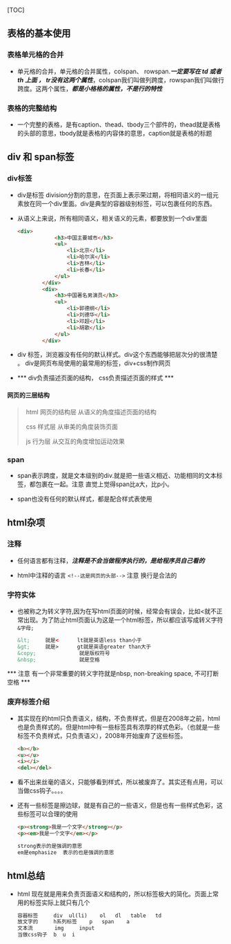 [TOC]

## 表格的基本使用

### 表格单元格的合并

* 单元格的合并，单元格的合并属性，colspan、 rowspan.***一定要写在 td 或者 th 上面 ， tr没有这两个属性***，colspan我们叫做列跨度，rowspan我们叫做行跨度。这两个属性，***都是小格格的属性，不是行的特性***

### 表格的完整结构

* 一个完整的表格，是有caption、thead、tbody三个部件的，thead就是表格的头部的意思，tbody就是表格的内容体的意思，caption就是表格的标题

## div 和 span标签

### div标签

* div是标签 division分割的意思，在页面上表示荣过期，将相同语义的一组元素放在同一个div里面。div是典型的容器级别标签，可以包裹任何的东西。

* 从语义上来说，所有相同语义，相关语义的元素，都要放到一个div里面

    ```html
    <div>
                <h3>中国主要城市</h3>
                <ul>
                    <li>北京</li>
                    <li>哈尔滨</li>
                    <li>吉林</li>
                    <li>长春</li>
                </ul>
            </div>	
            <div>
                <h3>中国著名男演员</h3>
                <ul>
                    <li>郭德纲</li>
                    <li>刘德华</li>
                    <li>邓超</li>
                    <li>胡歌</li>
                </ul>
            </div>
    ```

* div 标签，浏览器没有任何的默认样式。div这个东西能够把层次分的很清楚 。 div是网页布局使用的最常用的标签，div+css制作网页

* ***  div负责描述页面的结构，  css负责描述页面的样式  ***

#### 网页的三层结构

> ​	html     网页的结构层    从语义的角度描述页面的结构
>
> ​	css      样式层        从审美的角度装饰页面
>
> ​	js         行为层       从交互的角度增加运动效果

### span

* span表示跨度，就是文本级别的div.就是把一些语义相近、功能相同的文本标签，都包裹在一起。注意 直觉上觉得span比a大，比p小。

* span也没有任何的默认样式，都是配合样式表使用

## html杂项

### 注释

* 任何语言都有注释，***注释是不会当做程序执行的，是给程序员自己看的***

* html中注释的语言  `<!--这是网页的头部-->`   注意 换行是合法的

### 字符实体

* 也被称之为转义字符,因为在写html页面的时候，经常会有误会，比如<就不正常出现。为了防止html页面认为这是一个html标签，所以都应该写成转义字符 `&字母;`

    ```html
    &lt;     就是<      lt就是英语less than小于
    &gt;     就是>      gt就是英语greater than大于
    &copy;              就是版权符号
    &nbsp;              就是空格
    ```

*** 注意   有一个非常重要的转义字符就是nbsp, non-breaking  space, 不可打断空格 ***

### 废弃标签介绍

* 其实现在的html只负责语义，结构，不负责样式，但是在2008年之前，html也是负责样式的。但是html中有一些标签具有浓厚的样式色彩。（也就是一些标签不负责样式，只负责语义），2008年开始废弃了这些标签。

    ```html
    <b></b>
    <u></u>
    <i></i>
    <del></del>
    ```

* 看不出来丝毫的语义，只能够看到样式，所以被废弃了。其实还有点用，可以当做css钩子。。。。

* 还有一些标签是擦边球，就是有自己的一些语义，但是也有一些样式色彩，这些标签可以合理的使用

    ```html
    <p><strong>我是一个文字</strong></p>
    <p><em>我是一个文字</em></p>
    
    strong表示的是强调的意思
    em是emphasize  表示的也是强调的意思
    ```

## html总结

* html 现在就是用来负责页面语义和结构的，所以标签极大的简化。页面上常用的标签实际上就只有几个

    ```html
    容器标签     div  ul(li)    ol   dl   table   td
    放文字的     h系列标签    p   span    a
    文本流       img     input
    当做css钩子  b  u  i
    ```
